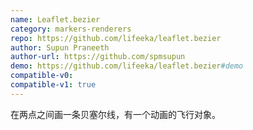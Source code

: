 ```yaml
---
name: Leaflet.bezier
category: markers-renderers
repo: https://github.com/lifeeka/leaflet.bezier
author: Supun Praneeth
author-url: https://github.com/spmsupun
demo: https://github.com/lifeeka/leaflet.bezier#demo
compatible-v0:
compatible-v1: true
---
```


在两点之间画一条贝塞尔线，有一个动画的飞行对象。
